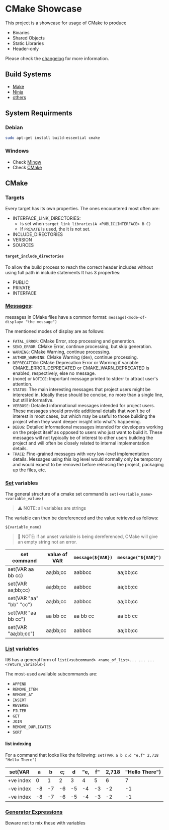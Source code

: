 # CMake Showcase

This project is a showcase for usage of CMake to produce
* Binaries
* Shared Objects
* Static Libraries
* Header-only

Please check the [changelog](CHANGELOG.md) for more information.

## Build Systems

- [Make](https://www.gnu.org/software/make/)
- [Ninja](https://ninja-build.org/)
- [others](https://alternativeto.net/software/ninja-build/)


## System Requirments

### Debian

```bash
sudo apt-get install build-essential cmake
```

### Windows

- Check [Mingw](http://mingw-w64.org/doku.php)
- Check [CMake](https://cmake.org/download/)

## CMake

### Targets

Every target has its own properties. The ones encountered most often are:

- INTERFACE_LINK_DIRECTORIES:
    - Is set when `target_link_libraries(A <PUBLIC|INTERFACE> B C)`
    - If `PRIVATE` is used, the it is not set.
- INCLUDE_DIRECTORIES
- VERSION
- SOURCES

#### `target_include_directories`

To allow the build process to reach the correct header includes without using full path in include statements
It has 3 properties:

- PUBLIC
- PRIVATE
- INTERFACE

### [Messages](https://cmake.org/cmake/help/latest/command/message.html?highlight=message):

messages in CMake files have a common format: `message(<mode-of-display> "the message")`

The mentioned modes of display are as follows:

- `FATAL_ERROR`: CMake Error, stop processing and generation.
- `SEND_ERROR`: CMake Error, continue processing, but skip generation.
- `WARNING`: CMake Warning, continue processing.
- `AUTHOR_WARNING`: CMake Warning (dev), continue processing.
- `DEPRECATION`: CMake Deprecation Error or Warning if variable CMAKE_ERROR_DEPRECATED or CMAKE_WARN_DEPRECATED is enabled,
respectively, else no message.
- (none) or `NOTICE`: Important message printed to stderr to attract user's attention.
- `STATUS`: The main interesting messages that project users might be interested in. Ideally these should be concise, no
more than a single line, but still informative.
- `VERBOSE`: Detailed informational messages intended for project users. These messages should provide additional details
that won't be of interest in most cases, but which may be useful to those building the project when they want
deeper insight into what's happening.
- `DEBUG`: Detailed informational messages intended for developers working on the project itself as opposed to users who
just want to build it. These messages will not typically be of interest to other users building the project
and will often be closely related to internal implementation details.
- `TRACE`: Fine-grained messages with very low-level implementation details. Messages using this log level would normally
only be temporary and would expect to be removed before releasing the project, packaging up the files, etc.

### [Set]() variables

The general structure of a cmake set command is 
`set(<variable_name> <variable_value>)`

> ⚠ NOTE: all variables are strings

The variable can then be dereferenced and the value retrieved as follows:

`${variable_name}`

> 🔴 NOTE: if an unset variable is being dereferenced, CMake will give an empty string not an error.

| set command | value of VAR | `message(${VAR})` | `message("${VAR}")` |
|---|---|---|---|
| set(VAR aa bb cc) | aa;bb;cc | aabbcc | aa;bb;cc |
| set(VAR aa;bb;cc) | aa;bb;cc | aabbcc | aa;bb;cc |
| set(VAR "aa" "bb" "cc") | aa;bb;cc | aabbcc | aa;bb;cc |
| set(VAR "aa bb cc") | aa bb cc | aa bb cc | aa bb cc |
| set(VAR "aa;bb;cc") | aa;bb;cc | aabbcc | aa;bb;cc |

### [List](https://cmake.org/cmake/help/latest/command/list.html) variables

It6 has a general form of `list(<subcommand> <name_of_list>... ... ... <return_variable>)`

The most-used available subcommands are:

- `APPEND`
- `REMOVE_ITEM`
- `REMOVE_AT`
- `INSERT`
- `REVERSE`
- `FILTER`
- `GET`
- `JOIN`
- `REMOVE_DUPLICATES`
- `SORT`

#### list indexing

For a command that looks like the following: `set(VAR a b c;d "e,f" 2,718 "Hello There")`

| set(VAR | a | b | c; | d | "e, | f" | 2,718 | "Hello There") |
|---|---|---|---|---|---|---|---|---|
| +ve index | 0 | 1 | 2 | 3 | 4 | 5 | 6 | 7 |
| -ve index | -8 | -7 | -6 | -5 | -4 | -3 | -2 | -1 |
| -ve index | -8 | -7 | -6 | -5 | -4 | -3 | -2 | -1 |

### [Generator Expressions](https://cmake.org/cmake/help/latest/manual/cmake-generator-expressions.7.html)

Beware not to mix these with variables